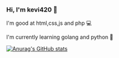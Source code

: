 ### Hi, I'm kevi420 👋

I'm good at html,css,js and php 💻

I'm currently learning golang and python 👀

[![Anurag's GitHub stats](https://github-readme-stats.vercel.app/api?username=keVi420)](https://github.com/anuraghazra/github-readme-stats)

